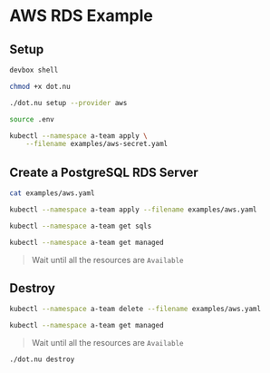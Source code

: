 # AWS RDS Example

## Setup

```bash
devbox shell

chmod +x dot.nu

./dot.nu setup --provider aws

source .env

kubectl --namespace a-team apply \
    --filename examples/aws-secret.yaml
```

## Create a PostgreSQL RDS Server

```bash
cat examples/aws.yaml

kubectl --namespace a-team apply --filename examples/aws.yaml

kubectl --namespace a-team get sqls

kubectl --namespace a-team get managed
```

> Wait until all the resources are `Available`

## Destroy 

```sh
kubectl --namespace a-team delete --filename examples/aws.yaml

kubectl --namespace a-team get managed
```

> Wait until all the resources are `Available`

```sh
./dot.nu destroy
```